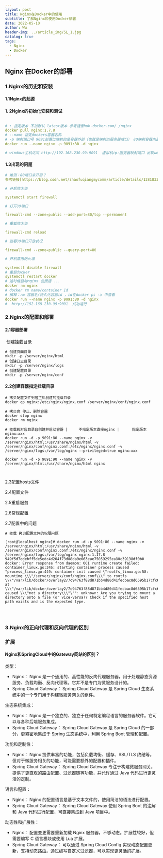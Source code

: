 ```yaml
---
layout: post
title: Nginx在Docker中的使用
subtitle: 了解Nginx和使用Docker部署
date: 2022-05-10
author: Wu
header-img: ../article_img/SL_1.jpg
catalog: true
tags:
  - Nginx
  - Docker
---
```


## Nginx 在Docker的部署

### 1.Nginx的历史和安装

#### 1.1Nginx的起源



#### 1. 2Nginx的初始化安装和测试

```yml

# : 指定版本 不加默认 latest版本 参考镜像hub.docker.com/_/nginx
docker pull nginx:1.7.8
# --name 指定dockers容器名称
# -p 映射端口号 9091前置位映射的是容器外部（也就是映射的服务器端口） 80映射容器内部(也就是docker中的端口)
docker run --name nginx -p 9091:80 -d nginx

# windows主机访问 http://192.168.230.99:9091  虚拟机ip:服务器映射端口 出现welcome即为成功


```

#### 1.3出现的问题

```yml
# 推测：80端口未开启？
参考链接[https://blog.csdn.net/zhaofuqiangmycomm/article/details/128183305]

# 开启防火墙

systemctl start firewall 

# 打开80端口

firewall-cmd --zone=public --add-port=80/tcp --permanent 

# 重载防火墙

firewall-cmd reload

# 查看80端口开放状况

firewall-cmd --zone=public --query-port=80

# 开机禁用防火墙

systemctl disable firewall
# 重启docker
systemctl restart docker
# 这时候启动nginx 会报错 ...
docker rm nginx 
# docker rm name/container Id  
# 解释：rm 容器名/持久化容器id ，id在docker ps -a 中查看
docker run --name nginx -p 9091:80 -d nginx 
#  http://192.168.230.99:9091  成功运行
```

### 2.Nginx的配置和部署

#### 2.1容器部署

​	创建挂载目录

```shell
# 创建页面目录
mkdir -p /server/nginx/html
# 创建日志目录
mkdir -p /server/nginx/logs
# 创建配置目录
mkdir -p /server/nginx/conf
```

#### 2.2创建容器指定挂载目录

```shell
# 拷贝配置文件到宿主机创建的挂载目录
docker cp nginx:/etc/nginx/nginx.conf /server/nginx/conf/nginx.conf

# 拷贝完 停止、删除容器
docker stop nginx
docker rm nginx

# 挂载到对应目录且创建并启动容器 |		不指定版本直接nginx |		指定版本nginx:xxx
docker run -d -p 9091:80 --name nginx -v /server/nginx/html:/usr/share/nginx/html -v /server/nginx/conf/nginx.conf:/etc/nginx/nginx.conf -v /server/nginx/logs:/var/log/nginx --privileged=true nginx:xxx

docker run -d -p 9091:90 --name nginx -v /server/nginx/html:/usr/share/nginx/html nginx



```



2.3配置hosts文件

2.4配置文件

2.5重启服务

2.6常规配置 

2.7配置中的问题

```shell
# 挂载 拷贝配置文件的权限问题

[root@localhost nginx]# docker run -d -p 9091:80 --name nginx -v /server/nginx/html:/usr/share/nginx/html -v /server/nginx/conf/nginx.conf:/etc/nginx/nginx.conf -v /server/nginx/logs:/var/log/nginx nginx:1.17.8
949f5d7cdebff5de5edc4d204f73d88da9e663eae75059295ea80c39138df0b0
docker: Error response from daemon: OCI runtime create failed: container_linux.go:346: starting container process caused "process_linux.go:449: container init caused \"rootfs_linux.go:58: mounting \\\"/server/nginx/conf/nginx.conf\\\" to rootfs \\\"/var/lib/docker/overlay2/7c94763f88d871bb4d80d41fecbac8d6595b17cfc6e636c81744ddcb21a42270/merged\\\" at \\\"/var/lib/docker/overlay2/7c94763f88d871bb4d80d41fecbac8d6595b17cfc6e636c81744ddcb21a42270/merged/etc/nginx/nginx.conf\\\" caused \\\"not a directory\\\"\"": unknown: Are you trying to mount a directory onto a file (or vice-versa)? Check if the specified host path exists and is the expected type.




```



### 3.Nginx的正向代理和反向代理的区别



### 扩展
#### Nginx和SpringCloud中的Gateway网站的区别？

类型：
- Nginx： Nginx 是一个通用的、高性能的反向代理服务器，用于处理静态资源服务、负载均衡、反向代理等。它并不是专门为微服务设计的。
- Spring Cloud Gateway： Spring Cloud Gateway 是 Spring Cloud 生态系统中的一个专门用于构建微服务网关的组件。

生态系统集成：
- Nginx： Nginx 是一个独立的、独立于任何特定编程语言的服务器软件。它可以与各种后端服务集成。
- Spring Cloud Gateway： Spring Cloud Gateway 是 Spring Cloud 的一部分，更紧密地集成于 Spring 生态系统中，利用 Spring Boot 管理和配置。

功能和定制性：
- Nginx： Nginx 提供丰富的功能，包括负载均衡、缓存、SSL/TLS 终结等，但对于微服务相关的功能，可能需要额外的配置和插件。
- Spring Cloud Gateway： Spring Cloud Gateway 专注于构建微服务网关，提供了更直观的路由配置、过滤器链等功能，并允许通过 Java 代码进行更灵活的定制。

语言和配置：
- Nginx： Nginx 的配置语言是基于文本文件的，使用简洁的语法进行配置。
- Spring Cloud Gateway： Spring Cloud Gateway 使用 Spring Boot 的注解和 Java 代码进行配置，可直接集成到 Java 项目中。

动态性和扩展性：
- Nginx： 配置变更需要重新加载 Nginx 服务器，不够动态。扩展性较好，但需要编写 C 语言模块或使用 Lua 扩展。
- Spring Cloud Gateway： 可以通过 Spring Cloud Config 实现动态配置更新，支持动态路由。通过编写自定义过滤器，可以实现更灵活的扩展。




